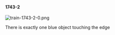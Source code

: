 #### 1743-2
![train-1743-2-0.png](https://github.com/lil-lab/nlvr/raw/master/nlvr/train/images/2/train-1743-2-0.png "train-1743-2-0.png")

There is exactly one blue object touching the edge